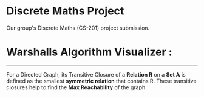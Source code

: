 # Discrete Maths Project
Our group's Discrete Maths (CS-201) project submission. 

# Warshalls Algorithm Visualizer : 
------------------------------------------------------

For a Directed Graph, its Transitive Closure of a **Relation R** on a **Set A** is defined as the smallest **symmetric relation** that contains R. These transitive closures help to find the **Max Reachability** of the graph.
